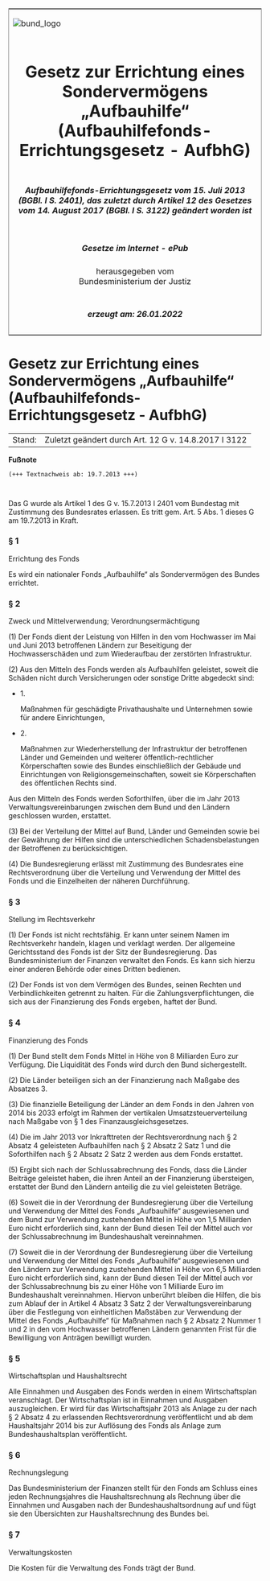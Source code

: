 <span id="DECKBLATT.html"></span>

<table border="0" frame="border" width="100%">

<tr valign="top">

<td align="left">

![bund\_logo](BfJ_2021_Web_de_de.gif)

</td>

<td align="right">

 

</td>

</tr>

<tr align="center" valign="middle">

<td colspan="2">

# Gesetz zur Errichtung eines Sondervermögens „Aufbauhilfe“ (Aufbauhilfefonds-Errichtungsgesetz - AufbhG)

</td>

</tr>

<tr align="center" valign="middle">

<td colspan="2">

##### Aufbauhilfefonds-Errichtungsgesetz vom 15. Juli 2013 (BGBl. I S. 2401), das zuletzt durch Artikel 12 des Gesetzes vom 14. August 2017 (BGBl. I S. 3122) geändert worden ist

</td>

</tr>

<tr align="center" valign="middle">

<td colspan="2">

  
  

##### Gesetze im Internet - ePub  
  
herausgegeben vom  
Bundesministerium der Justiz

</td>

</tr>

<tr align="center" valign="bottom">

<td colspan="2">

  
  

##### erzeugt am: 26.01.2022

</td>

</tr>

</table>

<span id="BJNR240110013.html"></span>

# Gesetz zur Errichtung eines Sondervermögens „Aufbauhilfe“ (Aufbauhilfefonds-Errichtungsgesetz - AufbhG)

<div>

<div class="jnhtml">

|        |                                                      |
| ------ | ---------------------------------------------------- |
| Stand: | Zuletzt geändert durch Art. 12 G v. 14.8.2017 I 3122 |

</div>

</div>

<div>

  
**Fußnote**

<div class="jnhtml">

<div>

<div class="jurAbsatz">

  

``` 
(+++ Textnachweis ab: 19.7.2013 +++)

 
```

Das G wurde als Artikel 1 des G v. 15.7.2013 I 2401 vom Bundestag mit
Zustimmung des Bundesrates erlassen. Es tritt gem. Art. 5 Abs. 1 dieses
G am 19.7.2013 in Kraft.

</div>

</div>

</div>

</div>

<span id="BJNR240110013BJNE000100000.html"></span>

### § 1  
Errichtung des Fonds

<div>

<div class="jnhtml">

<div>

<div class="jurAbsatz">

Es wird ein nationaler Fonds „Aufbauhilfe“ als Sondervermögen des Bundes
errichtet.

</div>

</div>

</div>

</div>

<span id="BJNR240110013BJNE000200000.html"></span>

### § 2  
Zweck und Mittelverwendung; Verordnungsermächtigung

<div>

<div class="jnhtml">

<div>

<div class="jurAbsatz">

(1) Der Fonds dient der Leistung von Hilfen in den vom Hochwasser im Mai
und Juni 2013 betroffenen Ländern zur Beseitigung der Hochwasserschäden
und zum Wiederaufbau der zerstörten Infrastruktur.

</div>

<div class="jurAbsatz">

(2) Aus den Mitteln des Fonds werden als Aufbauhilfen geleistet, soweit
die Schäden nicht durch Versicherungen oder sonstige Dritte abgedeckt
sind:

  - 1\.
    
    <div>
    
    Maßnahmen für geschädigte Privathaushalte und Unternehmen sowie für
    andere Einrichtungen,
    
    </div>

  - 2\.
    
    <div>
    
    Maßnahmen zur Wiederherstellung der Infrastruktur der betroffenen
    Länder und Gemeinden und weiterer öffentlich-rechtlicher
    Körperschaften sowie des Bundes einschließlich der Gebäude und
    Einrichtungen von Religionsgemeinschaften, soweit sie Körperschaften
    des öffentlichen Rechts sind.
    
    </div>

Aus den Mitteln des Fonds werden Soforthilfen, über die im Jahr 2013
Verwaltungsvereinbarungen zwischen dem Bund und den Ländern geschlossen
wurden, erstattet.

</div>

<div class="jurAbsatz">

(3) Bei der Verteilung der Mittel auf Bund, Länder und Gemeinden sowie
bei der Gewährung der Hilfen sind die unterschiedlichen
Schadensbelastungen der Betroffenen zu berücksichtigen.

</div>

<div class="jurAbsatz">

(4) Die Bundesregierung erlässt mit Zustimmung des Bundesrates eine
Rechtsverordnung über die Verteilung und Verwendung der Mittel des Fonds
und die Einzelheiten der näheren Durchführung.

</div>

</div>

</div>

</div>

<span id="BJNR240110013BJNE000300000.html"></span>

### § 3  
Stellung im Rechtsverkehr

<div>

<div class="jnhtml">

<div>

<div class="jurAbsatz">

(1) Der Fonds ist nicht rechtsfähig. Er kann unter seinem Namen im
Rechtsverkehr handeln, klagen und verklagt werden. Der allgemeine
Gerichtsstand des Fonds ist der Sitz der Bundesregierung. Das
Bundesministerium der Finanzen verwaltet den Fonds. Es kann sich hierzu
einer anderen Behörde oder eines Dritten bedienen.

</div>

<div class="jurAbsatz">

(2) Der Fonds ist von dem Vermögen des Bundes, seinen Rechten und
Verbindlichkeiten getrennt zu halten. Für die Zahlungsverpflichtungen,
die sich aus der Finanzierung des Fonds ergeben, haftet der Bund.

</div>

</div>

</div>

</div>

<span id="BJNR240110013BJNE000403360.html"></span>

### § 4  
Finanzierung des Fonds

<div>

<div class="jnhtml">

<div>

<div class="jurAbsatz">

(1) Der Bund stellt dem Fonds Mittel in Höhe von 8 Milliarden Euro zur
Verfügung. Die Liquidität des Fonds wird durch den Bund sichergestellt.

</div>

<div class="jurAbsatz">

(2) Die Länder beteiligen sich an der Finanzierung nach Maßgabe des
Absatzes 3.

</div>

<div class="jurAbsatz">

(3) Die finanzielle Beteiligung der Länder an dem Fonds in den Jahren
von 2014 bis 2033 erfolgt im Rahmen der vertikalen
Umsatzsteuerverteilung nach Maßgabe von § 1 des
Finanzausgleichsgesetzes.

</div>

<div class="jurAbsatz">

(4) Die im Jahr 2013 vor Inkrafttreten der Rechtsverordnung nach § 2
Absatz 4 geleisteten Aufbauhilfen nach § 2 Absatz 2 Satz 1 und die
Soforthilfen nach § 2 Absatz 2 Satz 2 werden aus dem Fonds erstattet.

</div>

<div class="jurAbsatz">

(5) Ergibt sich nach der Schlussabrechnung des Fonds, dass die Länder
Beiträge geleistet haben, die ihren Anteil an der Finanzierung
übersteigen, erstattet der Bund den Ländern anteilig die zu viel
geleisteten Beträge.

</div>

<div class="jurAbsatz">

(6) Soweit die in der Verordnung der Bundesregierung über die Verteilung
und Verwendung der Mittel des Fonds „Aufbauhilfe“ ausgewiesenen und dem
Bund zur Verwendung zustehenden Mittel in Höhe von 1,5 Milliarden Euro
nicht erforderlich sind, kann der Bund diesen Teil der Mittel auch vor
der Schlussabrechnung im Bundeshaushalt vereinnahmen.

</div>

<div class="jurAbsatz">

(7) Soweit die in der Verordnung der Bundesregierung über die Verteilung
und Verwendung der Mittel des Fonds „Aufbauhilfe“ ausgewiesenen und den
Ländern zur Verwendung zustehenden Mittel in Höhe von 6,5 Milliarden
Euro nicht erforderlich sind, kann der Bund diesen Teil der Mittel auch
vor der Schlussabrechnung bis zu einer Höhe von 1 Milliarde Euro im
Bundeshaushalt vereinnahmen. Hiervon unberührt bleiben die Hilfen, die
bis zum Ablauf der in Artikel 4 Absatz 3 Satz 2 der
Verwaltungsvereinbarung über die Festlegung von einheitlichen Maßstäben
zur Verwendung der Mittel des Fonds „Aufbauhilfe“ für Maßnahmen nach § 2
Absatz 2 Nummer 1 und 2 in den vom Hochwasser betroffenen Ländern
genannten Frist für die Bewilligung von Anträgen bewilligt wurden.

</div>

</div>

</div>

</div>

<span id="BJNR240110013BJNE000500000.html"></span>

### § 5  
Wirtschaftsplan und Haushaltsrecht

<div>

<div class="jnhtml">

<div>

<div class="jurAbsatz">

Alle Einnahmen und Ausgaben des Fonds werden in einem Wirtschaftsplan
veranschlagt. Der Wirtschaftsplan ist in Einnahmen und Ausgaben
auszugleichen. Er wird für das Wirtschaftsjahr 2013 als Anlage zu der
nach § 2 Absatz 4 zu erlassenden Rechtsverordnung veröffentlicht und ab
dem Haushaltsjahr 2014 bis zur Auflösung des Fonds als Anlage zum
Bundeshaushaltsplan veröffentlicht.

</div>

</div>

</div>

</div>

<span id="BJNR240110013BJNE000600000.html"></span>

### § 6  
Rechnungslegung

<div>

<div class="jnhtml">

<div>

<div class="jurAbsatz">

Das Bundesministerium der Finanzen stellt für den Fonds am Schluss eines
jeden Rechnungsjahres die Haushaltsrechnung als Rechnung über die
Einnahmen und Ausgaben nach der Bundeshaushaltsordnung auf und fügt sie
den Übersichten zur Haushaltsrechnung des Bundes bei.

</div>

</div>

</div>

</div>

<span id="BJNR240110013BJNE000700000.html"></span>

### § 7  
Verwaltungskosten

<div>

<div class="jnhtml">

<div>

<div class="jurAbsatz">

Die Kosten für die Verwaltung des Fonds trägt der Bund.

</div>

</div>

</div>

</div>
